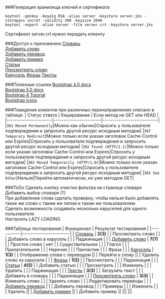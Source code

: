 ###Генерация хранилища ключей и сертификата
```shell
keytool -genkey -keyalg RSA -alias server -keystore server.jks -storepass secret -validity 360 -keysize 2048
keytool -export -alias server -file server.crt -keystore server.jks
```
Сертификат server.crt нужно передать клиенту

###Доступ к приложению
[Словарь](https://localhost:8443/dictionary) \
[Добавить слово](https://localhost:8443/word/add) \
[Добавить перевод](https://localhost:8443/translation/add?wordId=1) \
[Добавить пример](https://localhost:8443/example/add?translationId=1) \
[Статьи](https://localhost:8443/article/list) \
[Просмотреть слово](https://localhost:8443/word?wordId=1) \
[Карусель](https://localhost:8443/roundrobin)
[Фразы](https://localhost:8443/phrase/list)
[Тексты](https://localhost:8443/text/list)

###Полезные ссылки
[Bootstrap 4.0 docs](https://getbootstrap.com/docs/4.0/getting-started/introduction/) \
[Bootstrap 5.0 docs](https://getbootstrap.com/docs/5.0/getting-started/introduction/) \
[Bootstrap 4 Tutorial](https://www.w3schools.com/bootstrap4) \
[Bootstrap icons](https://www.bootstrapicons.com)

###Поведение клиентов при различных перенаправлениях описано в таблице:
| Статус ответа | Кэширование | Если метод не GET или HEAD |
|-----------------------|------------------------|----------------------------|
|`301 Moved Permanently`|Можно как обычно|Спросить у пользователя подтверждения и запросить другой ресурс исходным методом|
|`307 Temporary Redirect`|Можно только если указан заголовок Cache-Control или Expires|Спросить у пользователя подтверждения и запросить другой ресурс исходным методом|
|`302 Found (HTTP/1.1)`|Можно только если указан заголовок Cache-Control или Expires|Спросить у пользователя подтверждения и запросить другой ресурс исходным методом|
|`302 Moved Temporarily (HTTP/1.0)`|Можно только если указан заголовок Cache-Control или Expires|Спросить у пользователя подтверждения и запросить другой ресурс исходным методом|
|`303 See Other`|Нельзя|Перейти автоматически, но уже методом GET|

###ToDo
Сделать кнопку очистки фильтра на странице словаря \
Добавить выбор словаря (?) \
При добавление слова сделать проверку, чтобы нельзя было добавлять такое же слово с таким же типом и таким же пользователем \
Сделать возможность создавать несколько каруселей для одного пользователя \
Настроить LAZY LOADING

###Таблица тестирования
| Функционал | Результат тестирования |
|------------|------------------------|
| [Словарь](https://localhost:8443/dictionary) | **2(3)** |
| Просмотреть слово |  |
| Добавить слово в карусель |  |
| Паджинация | |
| [Добавить слово](https://localhost:8443/word/add) | **7(7)** |
| Простое слово | нет |
| Существительное |  |
| Глагол |  |
| Прилагательное |  |
| Наречие |  |
| Причастие |  |
| Фраза |  |
| [Карусель](https://localhost:8443/roundrobin) | **1(3)** |
| Отображение слова с переводом ||
| Перейти к слову ||
| Удалить слово из карусели |  |
| [Фразы](https://localhost:8443/phrase/list) | **1(2)** |
| Просмотреть |  |
| Паджинация | |
| [Статьи](https://localhost:8443/article/list) | **4(5)** |
| Добавить статью |  |
| Просмотреть |  |
| Изменить |  |
| Удалить |  |
| Паджинация | |
| [Тексты](https://localhost:8443/text/list) | **3(3)** |
| Загрузить текст |  |
| Добавить в словарь |  |
| Паджинация |  |
| [Просмотреть слово](https://localhost:8443/word?wordId=1) | **3(3)** |
| Изменить слово |  |
| Удалить слово |  |
| Редактировать переводы |  |
| [Добавить перевод](https://localhost:8443/translation/add?wordId=1) | |
| Добавить перевод |  |
| Примеры |  |
| Изменить |  |
| Удалить ||
| [Добавить пример](https://localhost:8443/example/add?translationId=1) ||
| Добавить пример ||
|||
|||
